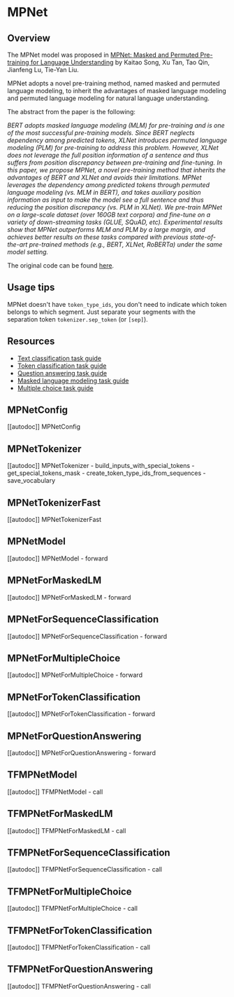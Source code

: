 <!--Copyright 2020 The HuggingFace Team. All rights reserved.

Licensed under the Apache License, Version 2.0 (the "License"); you may not use this file except in compliance with
the License. You may obtain a copy of the License at

http://www.apache.org/licenses/LICENSE-2.0

Unless required by applicable law or agreed to in writing, software distributed under the License is distributed on
an "AS IS" BASIS, WITHOUT WARRANTIES OR CONDITIONS OF ANY KIND, either express or implied. See the License for the
specific language governing permissions and limitations under the License.

⚠️ Note that this file is in Markdown but contain specific syntax for our doc-builder (similar to MDX) that may not be
rendered properly in your Markdown viewer.

-->

# MPNet

## Overview

The MPNet model was proposed in [MPNet: Masked and Permuted Pre-training for Language Understanding](https://arxiv.org/abs/2004.09297) by Kaitao Song, Xu Tan, Tao Qin, Jianfeng Lu, Tie-Yan Liu.

MPNet adopts a novel pre-training method, named masked and permuted language modeling, to inherit the advantages of
masked language modeling and permuted language modeling for natural language understanding.

The abstract from the paper is the following:

*BERT adopts masked language modeling (MLM) for pre-training and is one of the most successful pre-training models.
Since BERT neglects dependency among predicted tokens, XLNet introduces permuted language modeling (PLM) for
pre-training to address this problem. However, XLNet does not leverage the full position information of a sentence and
thus suffers from position discrepancy between pre-training and fine-tuning. In this paper, we propose MPNet, a novel
pre-training method that inherits the advantages of BERT and XLNet and avoids their limitations. MPNet leverages the
dependency among predicted tokens through permuted language modeling (vs. MLM in BERT), and takes auxiliary position
information as input to make the model see a full sentence and thus reducing the position discrepancy (vs. PLM in
XLNet). We pre-train MPNet on a large-scale dataset (over 160GB text corpora) and fine-tune on a variety of
down-streaming tasks (GLUE, SQuAD, etc). Experimental results show that MPNet outperforms MLM and PLM by a large
margin, and achieves better results on these tasks compared with previous state-of-the-art pre-trained methods (e.g.,
BERT, XLNet, RoBERTa) under the same model setting.*

The original code can be found [here](https://github.com/microsoft/MPNet).

## Usage tips

MPNet doesn't have `token_type_ids`, you don't need to indicate which token belongs to which segment. Just 
separate your segments with the separation token `tokenizer.sep_token` (or `[sep]`).

## Resources

- [Text classification task guide](../tasks/sequence_classification)
- [Token classification task guide](../tasks/token_classification)
- [Question answering task guide](../tasks/question_answering)
- [Masked language modeling task guide](../tasks/masked_language_modeling)
- [Multiple choice task guide](../tasks/multiple_choice)

## MPNetConfig

[[autodoc]] MPNetConfig

## MPNetTokenizer

[[autodoc]] MPNetTokenizer
    - build_inputs_with_special_tokens
    - get_special_tokens_mask
    - create_token_type_ids_from_sequences
    - save_vocabulary

## MPNetTokenizerFast

[[autodoc]] MPNetTokenizerFast

<frameworkcontent>
<pt>

## MPNetModel

[[autodoc]] MPNetModel
    - forward

## MPNetForMaskedLM

[[autodoc]] MPNetForMaskedLM
    - forward

## MPNetForSequenceClassification

[[autodoc]] MPNetForSequenceClassification
    - forward

## MPNetForMultipleChoice

[[autodoc]] MPNetForMultipleChoice
    - forward

## MPNetForTokenClassification

[[autodoc]] MPNetForTokenClassification
    - forward

## MPNetForQuestionAnswering

[[autodoc]] MPNetForQuestionAnswering
    - forward

</pt>
<tf>

## TFMPNetModel

[[autodoc]] TFMPNetModel
    - call

## TFMPNetForMaskedLM

[[autodoc]] TFMPNetForMaskedLM
    - call

## TFMPNetForSequenceClassification

[[autodoc]] TFMPNetForSequenceClassification
    - call

## TFMPNetForMultipleChoice

[[autodoc]] TFMPNetForMultipleChoice
    - call

## TFMPNetForTokenClassification

[[autodoc]] TFMPNetForTokenClassification
    - call

## TFMPNetForQuestionAnswering

[[autodoc]] TFMPNetForQuestionAnswering
    - call

</tf>
</frameworkcontent>
